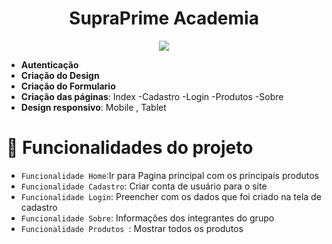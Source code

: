 <h1 align="center"> SupraPrime Academia </h1>
<p align="center">
<img loading="lazy" src="http://img.shields.io/static/v1?label=STATUS&message=EM%20DESENVOLVIMENTO&color=GREEN&style=for-the-badge"/>
</p>

- **Autenticação** 
- **Criação do Design** 
- **Criação do Formulario**
- **Criação das páginas**: Index -Cadastro -Login -Produtos -Sobre
- **Design responsivo**: Mobile , Tablet 

# :hammer: Funcionalidades do projeto

- `Funcionalidade Home`:Ir para Pagina principal com os principais produtos 
- `Funcionalidade Cadastro`: Criar conta de usuário para o site
- `Funcionalidade Login`: Preencher com os dados que foi criado na tela de cadastro
- `Funcionalidade Sobre`: Informações dos integrantes do grupo
- `Funcionalidade Produtos `: Mostrar todos os produtos
